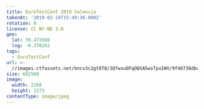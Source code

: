 ```yaml
---
title: EuroTestConf 2019 Valencia
takenAt: '2019-02-14T15:49:36.000Z'
rotation: 0
license: CC BY-ND 3.0
geo:
  lat: 39.473588
  lng: -0.370262
tags:
  - EuroTestConf
url: >-
  //images.ctfassets.net/bncv3c2gt878/3QfwxuOFqOQSA5wsTpuIWV/9f46736dbca0f893c96a538874e0f5a4/eurotestconf-2019-valencia_32253541427_o
size: 682568
image:
  width: 2260
  height: 1273
contentType: image/jpeg
---
```



